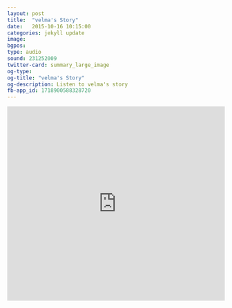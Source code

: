 ```yaml
---
layout: post
title:  "velma's Story"
date:   2015-10-16 10:15:00
categories: jekyll update
image: 
bgpos: 
type: audio
sound: 231252009
twitter-card: summary_large_image
og-type:
og-title: "velma's Story"
og-description: Listen to velma's story
fb-app_id: 1718900588328720
---
```


<iframe width="100%" height="450" scrolling="no" frameborder="no" src="https://w.soundcloud.com/player/?url=https%3A//api.soundcloud.com/tracks/{{page.sound}}&amp;auto_play=false&amp;hide_related=false&amp;show_comments=false&amp;show_user=true&amp;show_reposts=false&amp;visual=true"></iframe>